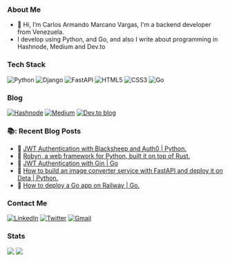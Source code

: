 ### About Me
- 👋 Hi, I’m Carlos Armando Marcano Vargas, I'm a backend developer from Venezuela.
- I develop using Python, and Go, and also I write about programming in Hashnode, Medium and Dev.to


### Tech Stack
![Python](https://img.shields.io/badge/python-3670A0?style=for-the-badge&logo=python&logoColor=ffdd54)
![Django](https://img.shields.io/badge/django-%23092E20.svg?style=for-the-badge&logo=django&logoColor=white)
![FastAPI](https://img.shields.io/badge/FastAPI-005571?style=for-the-badge&logo=fastapi)
![HTML5](https://img.shields.io/badge/html5-%23E34F26.svg?style=for-the-badge&logo=html5&logoColor=white)
![CSS3](https://img.shields.io/badge/css3-%231572B6.svg?style=for-the-badge&logo=css3&logoColor=white)
![Go](https://img.shields.io/badge/go-%2300ADD8.svg?style=for-the-badge&logo=go&logoColor=white)


### Blog
[![Hashnode](https://img.shields.io/badge/Hashnode-2962FF?style=for-the-badge&logo=hashnode&logoColor=white)](https://carlosmv.hashnode.dev/)
[![Medium](https://img.shields.io/badge/Medium-12100E?style=for-the-badge&logo=medium&logoColor=white)](https://medium.com/@carlosmarcano2704)
[![Dev.to blog](https://img.shields.io/badge/dev.to-0A0A0A?style=for-the-badge&logo=dev.to&logoColor=white)](https://dev.to/carlosm27)


### 📚: Recent Blog Posts
<!-- BLOGPOSTS:START -->
 - 💫 [JWT Authentication with Blacksheep and Auth0 | Python.](https://carlosmv.hashnode.dev/jwt-authentication-with-blacksheep-and-auth0-python)
 - 🚀 [Robyn, a web framework for Python, built it on top of Rust.](https://carlosmv.hashnode.dev/robyn-a-web-framework-for-python-built-it-on-top-of-rust)
 - 🚀 [JWT Authentication with Gin | Go](https://carlosmv.hashnode.dev/jwt-authentication-with-gin-go)
 - 💫 [How to build an image converter service with FastAPI and deploy it on Deta | Python.](https://carlosmv.hashnode.dev/how-to-build-an-image-converter-service-with-fastapi-and-deploy-it-on-deta-python)
 - 💯 [How to deploy a Go app on Railway | Go.](https://carlosmv.hashnode.dev/how-to-deploy-a-go-app-on-railway-go)<!-- BLOGPOSTS:END -->

### Contact Me
[![LinkedIn](https://img.shields.io/badge/linkedin-%230077B5.svg?style=for-the-badge&logo=linkedin&logoColor=white)](linkedin.com/in/carlos-marcano-a2135a134)
[![Twitter](https://img.shields.io/badge/Twitter-%231DA1F2.svg?style=for-the-badge&logo=Twitter&logoColor=white)](https://twitter.com/Carlos_marcv)
[![Gmail](https://img.shields.io/badge/Gmail-D14836?style=for-the-badge&logo=gmail&logoColor=white)](carlosmarcano2704@gmail.com)


### Stats

<img src="https://github-readme-stats.vercel.app/api?username=carlosm27&show_icons=true" />

<img src="https://github-readme-stats.vercel.app/api/top-langs/?username=carlosm27&hide=C,C%2B%2B,html,CSS,JavaScript,Assembly,Scilab,PHP&langs_count=8&layout=compact" />

<!---
carlosm27/carlosm27 is a ✨ special ✨ repository because its `README.md` (this file) appears on your GitHub profile.
You can click the Preview link to take a look at your changes.
--->
